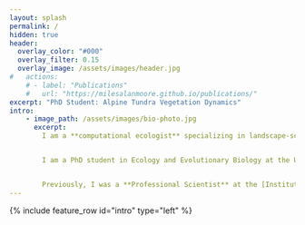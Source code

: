```yaml
---
layout: splash
permalink: /
hidden: true
header:
  overlay_color: "#000"
  overlay_filter: 0.15
  overlay_image: /assets/images/header.jpg
#   actions:
    # - label: "Publications"
    #   url: "https://milesalanmoore.github.io/publications/"
excerpt: "PhD Student: Alpine Tundra Vegetation Dynamics"
intro:
    - image_path: /assets/images/bio-photo.jpg
      excerpt: 
        I am a **computational ecologist** specializing in landscape-scale vegetation dynamics, phenology, and evolutionary-ecology. My work combines Bayesian statistical modeling, machine learning, and causal inference to analyze long-term climate data, remote sensing observations, and field measurements. In particular, I am investigating the role that phenological plasticity plays in driving heterogenous rates of response to global change and their effects on tundra ecosystems.


        I am a PhD student in Ecology and Evolutionary Biology at the University of Colorado Boulder, working in the alpine tundra at the [Niwot Ridge Long Term Ecological Research Site](https://nwt.lternet.edu/). I develop hierarchical Bayesian models and scalable data pipelines to investigate ecological and climatic drivers of plant phenology across individual and landscape scales. My expertise includes statistical computing in **R, Python, Stan, and Julia**, as well as **geospatial analysis and high-dimensional data modeling**.


        Previously, I was a **Professional Scientist** at the [Institute of Arctic and Alpine Research](https://www.colorado.edu/instaar/), where I built automated data pipelines to clean and publish long-term climate datasets. Before that, I worked as a **Remote Sensing Data Analyst** for [NASA’s Arctic-Boreal Vulnerability Experiment](https://above.nasa.gov/) (ABoVE) where I worked on an interdiscplinary project to collate data from a joint field and airborne synthetic aperature radar campaign.
---
```

{% include feature_row id="intro" type="left" %}